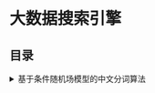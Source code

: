 # 大数据搜索引擎

## 目录

<details>
  <summary>基于条件随机场模型的中文分词算法</summary>
  <div style="margin-left: 2em; margin-top: 10px;">
    <a href="Homework/CRF.ipynb">
      <img src="https://img.shields.io/badge/View%20on-GitHub-important?style=flat&logo=GitHub" alt="View on GitHub" />
    </a>
    <a href="https://nbviewer.jupyter.org/github/Dragon1573/Revision-3A/blob/master/Search_Engine/Homework/CRF.ipynb">
      <img src="https://img.shields.io/badge/View%20on-Jupyter%20Notebook-important?style=flat&logo=Jupyter" alt="View on Jupyter" />
    </a>
  </div>
</details>
